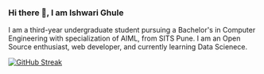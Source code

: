 ### Hi there 👋, I am Ishwari Ghule



I am a third-year undergraduate student pursuing a Bachelor's in Computer Engineering with specialization of AIML, from SITS Pune. I am an Open Source enthusiast, web developer, and currently learning Data Scienece.


[![GitHub Streak](http://github-readme-streak-stats.herokuapp.com?user=ishwarighule&date_format=M%20j%5B%2C%20Y%5D&stroke=FF5016)](https://git.io/streak-stats)

<!--
**ishwarighule/ishwarighule** is a ✨ _special_ ✨ repository because its `README.md` (this file) appears on your GitHub profile.

Here are some ideas to get you started:


- 🔭 I’m currently working on ...
- 🌱 I’m currently learning ...
- 👯 I’m looking to collaborate on ...
- 🤔 I’m looking for help with ...
- 💬 Ask me about ...
- 📫 How to reach me: ...
- 😄 Pronouns: ...
- ⚡ Fun fact: ...
-->


